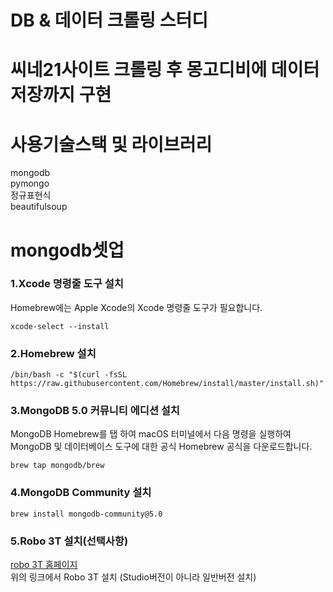 # DB & 데이터 크롤링 스터디
# 씨네21사이트 크롤링 후 몽고디비에 데이터 저장까지 구현
# 사용기술스택 및 라이브러리
  mongodb<br/>
  pymongo<br/>
  정규표현식<br/>
  beautifulsoup
# mongodb셋업
### 1.Xcode 명령줄 도구 설치
Homebrew에는 Apple Xcode의 Xcode 명령줄 도구가 필요합니다.
```
xcode-select --install
```
### 2.Homebrew 설치
```
/bin/bash -c "$(curl -fsSL https://raw.githubusercontent.com/Homebrew/install/master/install.sh)"
```
### 3.MongoDB 5.0 커뮤니티 에디션 설치
MongoDB Homebrew를 탭 하여 macOS 터미널에서 다음 명령을 실행하여 MongoDB 및 데이터베이스 도구에 대한 공식 Homebrew 공식을 다운로드합니다.
```
brew tap mongodb/brew
```
### 4.MongoDB Community 설치
```
brew install mongodb-community@5.0
```
### 5.Robo 3T 설치(선택사항)
[robo 3T 홈페이지](https://robomongo.org/download)<br/>
위의 링크에서 Robo 3T 설치 (Studio버전이 아니라 일반버전 설치)


